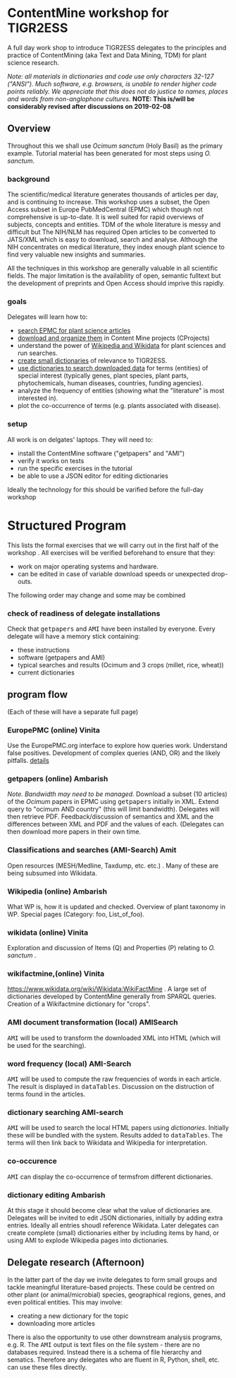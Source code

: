 # ContentMine workshop for TIGR2ESS

A full day work shop to introduce TIGR2ESS delegates to the principles and practice of ContentMining (aka Text and Data Mining, TDM) for plant science 
research.

*Note: all materials in dictionaries and code use only characters 32-127 ("ANSI"). Much software, e.g. browsers, is unable to render higher code points reliably. We appreciate that this does not do justice to names, places and words from non-anglophone cultures.*
**NOTE: This is/will be considerably revised after discussions on 2019-02-08**

## Overview
Throughout this we shall use *Ocimum sanctum* (Holy Basil) as the primary example. Tutorial material has been generated for most steps using *O. sanctum*.

### background
The scientific/medical literature generates thousands of articles per day, and is continuing to increase. This workshop uses a subset, 
the Open Access subset in Europe PubMedCentral (EPMC) which though not comprehensive is up-to-date. It is well suited for rapid overviews 
of subjects, concepts and entities. TDM of the whole literature is messy and difficult but The NIH/NLM has required Open articles to be 
converted to JATS/XML which is easy to download, search and analyse. Although the NIH concentrates on medical literature, they index
enough plant science to find very valuable new insights and summaries.

All the techniques in this workshop are generally valuable in all scientific fields. The major limitation is the availability of open, 
semantic fulltext but the development of preprints and Open Access should imprive this rapidly.

### goals
Delegates will learn how to:
 * [search EPMC for plant science articles](epmcSearch.md) 
 * [download and organize them](getpapers.md) in Content Mine projects (CProjects)
 * understand the power of [Wikipedia and Wikidata](wikimedia/overview.md) for plant sciences and run searches.
 * [create small dictionaries](dictionaries/overview.md) of relevance to TIGR2ESS. 
 * [use dictionaries to search downloaded data](search/overview.md) for terms (entities) of special interest (typically genes, plant species, plant parts, phytochemicals, human diseases,
   countries, funding agencies).
 * analyze the frequency of entities (showing what the "literature" is most interested in).
 * plot the co-occurrence of terms (e.g. plants associated with disease).

### setup
All work is on delgates' laptops. They will need to:
 * install the ContentMine software ("getpapers" and "AMI")
 * verify it works on tests
 * run the specific exercises in the tutorial
 * be able to use a JSON editor for editing dictionaries
 
 Ideally the technology for this should be varified before the full-day workshop
 
# Structured Program 
This lists the formal exercises that we will carry out in the first half of the workshop . All exercises will be verified beforehand to ensure that they:
 * work on major operating systems and hardware. 
 * can be edited in case of variable download speeds or unexpected drop-outs.
 
 The following order may change and some may be combined
 
### check of readiness of delegate installations
 Check that <tt>getpapers</tt> and <tt>AMI</tt> have been installed by everyone. Every delegate will have a memory stick containing:
  * these instructions
  * software (getpapers and AMI)
  * typical searches and results (Ocimum and 3 crops (millet, rice, wheat))
  * current dictionaries 
  
## program flow
(Each of these will have a separate full page)

### EuropePMC (online) Vinita
 Use the EuropePMC.org interface to explore how queries work. Understand false positives. Development of complex queries (AND, OR) and the likely pitfalls. 
[details](program/epmc.md)

### getpapers (online) Ambarish
  *Note. Bandwidth may need to be managed.* 
Download a subset (10 articles) of the *Ocimum* papers in EPMC using <tt>getpapers</tt> initially in XML. Extend query to "ocimum AND country" (this will limit bandwidth). Delegates will then retrieve PDF.  Feedback/discussion of semantics and  XML and the differences between XML and PDF and the values of each. (Delegates can then download more papers in their own time. 
 
### Classifications and searches (AMI-Search) Amit 
 Open resources (MESH/Medline, Taxdump, etc. etc.) . Many of these are being subsumed into Wikidata.
 
### Wikipedia (online) Ambarish
 What WP is, how it is updated and checked. Overview of plant taxonomy in WP. Special pages (Category: foo, List_of_foo). 

### wikidata (online) Vinita
 Exploration and discussion of Items (Q) and Properties (P) relating to *O. sanctum* .

### wikifactmine,(online) Vinita
 https://www.wikidata.org/wiki/Wikidata:WikiFactMine . A large set of dictionaries developed by ContentMine generally from SPARQL queries. 
 Creation of a Wikifactmine dictionary for "crops". 

### AMI document transformation (local) AMISearch
 <tt>AMI</tt> will be used to transform the downloaded XML into HTML (which will be used for the searching). 
 
### word frequency (local) AMI-Search
 <tt>AMI</tt> will be used to compute the raw frequencies of words in each article. The result is displayed in <tt>dataTables</tt>. Discussion on the distruction of terms found in the articles.

### dictionary searching AMI-search
 <tt>AMI</tt> will be used to search the local HTML papers using *dictionaries*. Initially these will be bundled with the system. Results added to <tt>dataTables</tt>.
The terms will then link back to Wikidata and Wikipedia for interpretation.

### co-occurence
 <tt>AMI</tt> can display the co-occurrence of termsfrom different dictionaries.

### dictionary editing Ambarish
At this stage it should become clear what the value of dictionaries are. Delegates will be invited to edit JSON dictionaries, initially by adding extra entries. Ideally all entries shoudl reference Wikidata.
Later delegates can create complete (small) dictionaries either by including items by hand, or using AMI to explode Wikipedia pages into dictionaries.

## Delegate research (Afternoon)
In the latter part of the day we invite delegates to form small groups and tackle meaningful literature-based projects. These could be centred on other plant (or animal/microbial) species, geographical regions, genes, and even political entities. This may involve:
 * creating a new dictionary for the topic
 * downloading more articles 
 
 There is also the opportunity to use other downstream analysis programs, e.g. R. The <tt>AMI</tt> output is text files on the file system - there are no databases required. Instead there is a schema of file hierarchy and sematics. Therefore any delegates who are fluent in R, Python, shell, etc. can use these files directly.

 
 

